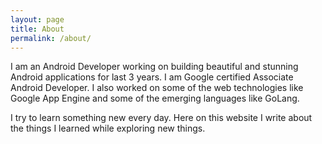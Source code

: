 ```yaml
---
layout: page
title: About
permalink: /about/
---
```

I am an Android Developer working on building beautiful and stunning Android applications for last 3 years. I am Google certified Associate Android Developer. I also worked on some of the web technologies like Google App Engine and some of the emerging languages like GoLang.

I try to learn something new every day. Here on this website I write about the things I learned while exploring new things.
